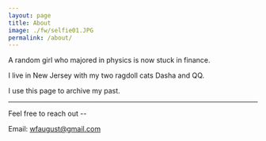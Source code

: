 ```yaml
---
layout: page
title: About
image: ./fw/selfie01.JPG
permalink: /about/
---
```


A random girl who majored in physics is now stuck in finance. 

I live in New Jersey with my two ragdoll cats Dasha and QQ.

I use this page to archive my past.


****
Feel free to reach out --

Email: wfaugust@gmail.com               



